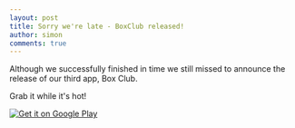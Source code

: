 ```yaml
---
layout: post
title: Sorry we're late - BoxClub released!
author: simon
comments: true
---
```

Although we successfully finished in time we still missed to announce the release of our third app, Box Club.

Grab it while it's hot!

<a href="https://play.google.com/store/apps/details?id=org.faudroids.boxclub">
	<img alt="Get it on Google Play" src="https://developer.android.com/images/brand/en_generic_rgb_wo_60.png" />
</a>
